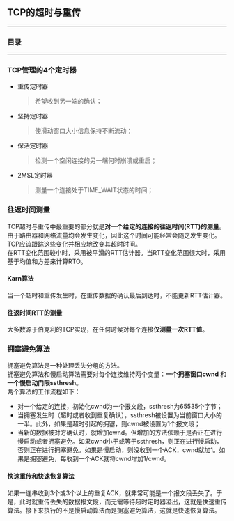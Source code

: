 ## TCP的超时与重传  
- - - 

### 目录  



- - -

### TCP管理的4个定时器

- 重传定时器
  > 希望收到另一端的确认；

- 坚持定时器
  > 使滑动窗口大小信息保持不断流动；

- 保活定时器
  > 检测一个空闲连接的另一端何时崩溃或重启；

- 2MSL定时器
  > 测量一个连接处于TIME_WAIT状态的时间；

### 往返时间测量
TCP超时与重传中最重要的部分就是**对一个给定的连接的往返时间(RTT)的测量**。  
由于路由器和网络流量均会发生变化，因此这个时间可能经常会随之发生变化。TCP应该跟踪这些变化并相应地改变其超时时间。  
在RTT变化范围较小时，采用被平滑的RTT估计器。当RTT变化范围很大时，采用基于均值和方差来计算RTO。  

#### Karn算法
当一个超时和重传发生时，在重传数据的确认最后到达时，不能更新RTT估计器。

#### 往返时间RTT的测量
大多数源于伯克利的TCP实现，在任何时候对每个连接**仅测量一次RTT值**。

### 拥塞避免算法
拥塞避免算法是一种处理丢失分组的方法。  
拥塞避免算法和慢启动算法需要对每个连接维持两个变量：**一个拥塞窗口cwnd** 和 **一个慢启动门限ssthresh**。  
两个算法的工作流程如下：

- 对一个给定的连接，初始化cwnd为一个报文段，ssthresh为65535个字节；  
- 当拥塞发生时（超时或者收到重复确认），ssthresh被设置为当前窗口大小的一半。此外，如果是超时引起的拥塞，则cwnd被设置为1个报文段；  
- 当新的数据被对方确认时，就增加cwnd。但增加的方法依赖于是否正在进行慢启动或者拥塞避免。如果cwnd小于或等于ssthresh，则正在进行慢启动，否则正在进行拥塞避免。如果是慢启动，则没收到一个ACK，cwnd就加1。如果是拥塞避免，每收到一个ACK就将cwnd增加1/cwnd。

#### 快速重传和快速恢复算法
如果一连串收到3个或3个以上的重复ACK，就非常可能是一个报文段丢失了。于是，此时就重传丢失的数据报文段，而无需等待超时定时器溢出，这就是快速重传算法。接下来执行的不是慢启动算法而是拥塞避免算法，这就是快速恢复算法。  

